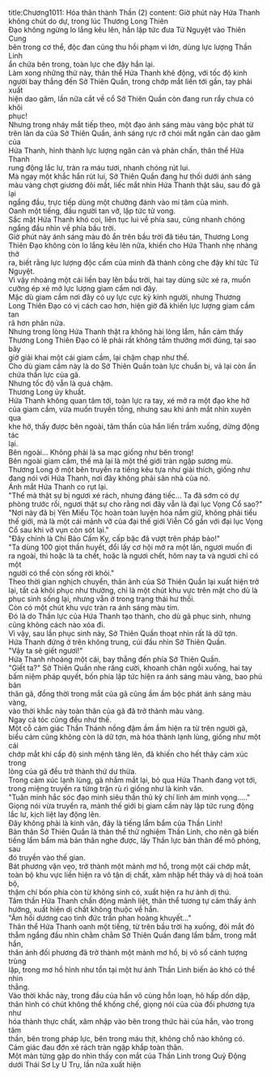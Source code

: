 title:Chương1011: Hóa thân thành Thần (2)
content:
Giờ phút này Hứa Thanh không chút do dự, trong lúc Thương Long Thiên<br>Đạo không ngừng lo lắng kêu lên, hắn lập tức đưa Tử Nguyệt vào Thiên Cung<br>bên trong cơ thể, độc đan cũng thu hồi phạm vi lớn, dùng lực lượng Thần Linh<br>ẩn chứa bên trong, toàn lực che đậy hắn lại.<br>Làm xong những thứ này, thân thể Hứa Thanh khẽ động, với tốc độ kinh<br>người bay thẳng đến Sở Thiên Quần, trong chớp mắt liền tới gần, tay phải xuất<br>hiện dao găm, lần nữa cắt về cổ Sở Thiên Quần còn đang run rẩy chưa có khôi<br>phục!<br>Nhưng trong nháy mắt tiếp theo, một đạo ánh sáng màu vàng bộc phát từ<br>trên làn da của Sở Thiên Quần, ánh sáng rực rỡ chói mắt ngăn cản dao găm của<br>Hứa Thanh, hình thành lực lượng ngăn cản và phản chấn, thân thể Hứa Thanh<br>rung động lắc lư, tràn ra máu tươi, nhanh chóng rút lui.<br>Mà ngay một khắc hắn rút lui, Sở Thiên Quần đang hư thối dưới ánh sáng<br>màu vàng chợt giương đôi mắt, liếc mắt nhìn Hứa Thanh thật sâu, sau đó gã lại<br>ngẩng đầu, trực tiếp dùng một chưởng đánh vào mi tâm của mình.<br>Oanh một tiếng, đầu người tan vỡ, lập tức tử vong.<br>Sắc mặt Hứa Thanh khó coi, liên tục lui về phía sau, cũng nhanh chóng<br>ngẩng đầu nhìn về phía bầu trời.<br>Giờ phút này ánh sáng màu đỏ ẩn trên bầu trời đã tiêu tán, Thương Long<br>Thiên Đạo không còn lo lắng kêu lên nữa, khiến cho Hứa Thanh nhẹ nhàng thở<br>ra, biết rằng lực lượng độc cấm của mình đã thành công che đậy khí tức Tử<br>Nguyệt.<br>Vì vậy nhoáng một cái liền bay lên bầu trời, hai tay dùng sức xé ra, muốn<br>cưỡng ép xé mở lực lượng giam cầm nơi đây.<br>Mặc dù giam cầm nơi đây có uy lực cực kỳ kinh người, nhưng Thương<br>Long Thiên Đạo có vị cách cao hơn, hiện giờ đã khiến lực lượng giam cầm tan<br>rã hơn phân nửa.<br>Nhưng trong lòng Hứa Thanh thật ra không hài lòng lắm, hắn cảm thấy<br>Thương Long Thiên Đạo có lẽ phải rất không tầm thường mới đúng, tại sao bây<br>giờ giải khai một cái giam cầm, lại chậm chạp như thế.<br>Cho dù giam cầm này là do Sở Thiên Quần toàn lực chuẩn bị, vả lại còn ẩn<br>chứa thần lực của gã.<br>Nhưng tốc độ vẫn là quá chậm.<br>Thương Long ủy khuất.<br>Hứa Thanh không quan tâm tới, toàn lực ra tay, xé mở ra một đạo khe hở<br>của giam cầm, vừa muốn truyền tống, nhưng sau khi ánh mắt nhìn xuyên qua<br>khe hở, thấy được bên ngoài, tâm thần của hắn liền trầm xuống, dừng động tác<br>lại.<br>Bên ngoài... Không phải là sa mạc giống như bên trong!<br>Bên ngoài giam cầm, thế mà lại là một thế giới tràn ngập sương mù.<br>Thương Long ở một bên truyền ra tiếng kêu tựa như giải thích, giống như<br>đang nói với Hứa Thanh, nơi đây không phải sân nhà của nó.<br>Ánh mắt Hứa Thanh co rụt lại.<br>"Thế mà thật sự bị ngươi xé rách, nhưng đáng tiếc... Ta đã sớm có dự<br>phòng trước rồi, ngươi thật sự cho rằng nơi đây vẫn là đại lục Vọng Cổ sao?"<br>"Nơi này đã bị Yên Miểu Tộc hoàn toàn luyện hóa nắm giữ, không phải tiểu<br>thế giới, mà là một cái mảnh vỡ của đại thế giới Viễn Cổ gần với đại lục Vọng<br>Cổ sau khi vỡ vụn còn sót lại."<br>"Đây chính là Chí Bảo Cấm Kỵ, cấp bậc đã vượt trên pháp bảo!"<br>"Ta dùng 100 giọt thần huyết, đổi lấy cơ hội mở ra một lần, ngươi muốn đi<br>ra ngoài, thì hoặc là ta chết, hoặc là ngươi chết, hôm nay ta và ngươi chỉ có một<br>người có thể còn sống rời khỏi."<br>Theo thời gian nghịch chuyển, thân ảnh của Sở Thiên Quần lại xuất hiện trở<br>lại, tất cả khôi phục như thường, chỉ là một chút khu vực trên mặt cho dù là<br>phục sinh sống lại, nhưng vẫn ở trong trạng thái hư thối.<br>Còn có một chút khu vực tràn ra ánh sáng màu tím.<br>Đó là do Thần lực của Hứa Thanh tạo thành, cho dù gã phục sinh, nhưng<br>cũng không cách nào xóa đi.<br>Vì vậy, sau lần phục sinh này, Sở Thiên Quần thoạt nhìn rất là dữ tợn.<br>Hứa Thanh đứng ở trên không trung, cúi đầu nhìn Sở Thiên Quần.<br>"Vậy ta sẽ giết ngươi!"<br>Hứa Thanh nhoáng một cái, bay thẳng đến phía Sở Thiên Quần.<br>"Giết ta?" Sở Thiên Quần nhe răng cười, khoanh chân ngồi xuống, hai tay<br>bấm niệm pháp quyết, bốn phía lập tức hiện ra ánh sáng màu vàng, bao phủ bản<br>thân gã, đồng thời trong mắt của gã cũng ầm ầm bộc phát ánh sáng màu vàng,<br>vào thời khắc này toàn thân của gã đã trở thành màu vàng.<br>Ngay cả tóc cũng đều như thế.<br>Một cỗ cảm giác Thần Thánh nồng đậm ầm ầm hiện ra từ trên người gã,<br>biểu cảm cũng không còn là dữ tợn, mà hóa thành lạnh lùng, giống như một cái<br>chớp mắt khi cấp độ sinh mệnh tăng lên, đã khiến cho hết thảy cảm xúc trong<br>lòng của gã đều trở thành thứ dư thừa.<br>Trong cảm xúc lạnh lùng, gã nhắm mắt lại, bỏ qua Hứa Thanh đang vọt tới,<br>trong miệng truyền ra từng trận rù rì giống như là kinh văn.<br>"Tuân minh hắc sóc đạo minh siêu thần thủ kỳ chí linh ám minh vọng....."<br>Giọng nói vừa truyền ra, mảnh thế giới bị giam cầm này lập tức rung động<br>lắc lư, kịch liệt lay động lên.<br>Đây không phải là kinh văn, đây là tiếng lẩm bẩm của Thần Linh!<br>Bản thân Sở Thiên Quần là thân thể thử nghiệm Thần Linh, cho nên gã biến<br>tiếng lẩm bẩm mà bản thân nghe được, lấy Thần lực bản thân để mô phỏng, sau<br>đó truyền vào thế gian.<br>Bát phương vặn vẹo, trở thành một mảnh mơ hồ, trong một cái chớp mắt,<br>toàn bộ khu vực liền hiện ra vô tận dị chất, xâm nhập hết thảy và dị hoá toàn bộ,<br>thậm chí bốn phía còn từ không sinh có, xuất hiện ra hư ảnh dị thú.<br>Tâm thần Hứa Thanh chấn động mãnh liệt, thân thể tương tự cảm thấy ảnh<br>hưởng, xuất hiện dị chất không thuộc về hắn.<br>"Âm hối dương cao tinh đức trấn phan hoàng khuyết..."<br>Thân thể Hứa Thanh oanh một tiếng, từ trên bầu trời hạ xuống, đôi mắt đỏ<br>thẫm ngẩng đầu nhìn chằm chằm Sở Thiên Quần đang lẩm bẩm, trong mắt hắn,<br>thân ảnh đối phương đã trở thành một mảnh mơ hồ, bị vô số cảnh tượng trùng<br>lặp, trong mơ hồ hình như tồn tại một hư ảnh Thần Linh biến ảo khó có thể nhìn<br>thẳng.<br>Vào thời khắc này, trong đầu của hắn vô cùng hỗn loạn, hô hấp dồn dập,<br>thân hình có chút không thể khống chế, giọng nói của của đối phương tựa như<br>hóa thành thực chất, xâm nhập vào bên trong thức hải của hắn, vào trong tâm<br>thần, bên trong pháp lực, bên trong máu thịt, không chỗ nào không có.<br>Cảm giác đau đớn xé rách tràn ngập khắp toàn thân.<br>Một màn từng gặp do nhìn thấy con mắt của Thần Linh trong Quỷ Động<br>dưới Thái Sơ Ly U Trụ, lần nữa xuất hiện